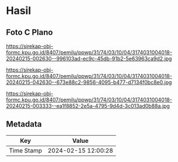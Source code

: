 # Hasil

## Foto C Plano

https://sirekap-obj-formc.kpu.go.id/8407/pemilu/ppwp/31/74/03/10/04/3174031004018-20240215-002630--996103ad-ec9c-45db-91b2-5e63963ca9d2.jpg

https://sirekap-obj-formc.kpu.go.id/8407/pemilu/ppwp/31/74/03/10/04/3174031004018-20240215-042630--673e88c2-9856-4095-b477-d7134f0bc8e0.jpg

https://sirekap-obj-formc.kpu.go.id/8407/pemilu/ppwp/31/74/03/10/04/3174031004018-20240215-003333--ea1f8852-2e5a-4795-9d4d-3c013ad0b88a.jpg


## Metadata

| Key        | Value               |
| ---------- | ------------------- |
| Time Stamp | 2024-02-15 12:00:28 |



